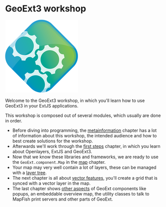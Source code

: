 # GeoExt3 workshop

![](gx-logo-plain.png)

Welcome to the GeoExt3 workshop, in which you'll learn how to use GeoExt3 in
your ExtJS applications.

This workshop is composed out of several modules, which usually are done in
order.

* Before diving into programming, the [metainformation](meta/intro.md)
  chapter has a lot of information about this workshop, the intended audience
  and how to best create solutions for the workshop.
* Afterwards we'll work through the [first steps](first-steps/intro.md) chapter, in
  which you learn about Openlayers, ExtJS and GeoExt3.
* Now that we know these libraries and frameworks, we are ready to use the
  `GeoExt.component.Map` in the [map](map-component/intro.md) chapter.
* Your map may very well contain a lot of layers, these can be managed with a
  [layer tree](layer-tree/intro.md).
* The next chapter is all about [vector features](feature-grid/intro.md),
  you'll create a grid that is synced with a vector layer in the map.
* The last chapter shows [other aspects](other/intro.md) of GeoExt components
  like popups, an embeddable overview map, the utility classes to talk to MapFish print servers and other parts of GeoExt.
